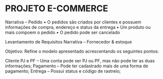 # PROJETO E-COMMERCE


Narrativa – Pedido • O pedidos são criados por clientes e possuem informações de compra, endereço e status da entrega • Um produto ou mais compoem o pedido • O pedido pode ser cancelado

Levantamento de Requisitos Narrativa – Fornecedor & estoque

Objetivo: Refine o modelo apresentado acrescentando os seguintes pontos:

Cliente PJ e PF – Uma conta pode ser PJ ou PF, mas não pode ter as duas informações; Pagamento – Pode ter cadastrado mais de uma forma de pagamento; Entrega – Possui status e código de rastreio;
